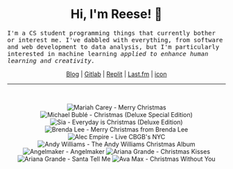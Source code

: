 <h1 align="center">Hi, I'm Reese! 👋</h1>

<p><samp>I'm a CS student programming things that currently bother or interest me. I've dabbled with everything, from software and web development to data analysis, but I'm particularly interested in machine learning <i>applied to enhance human learning and creativity.</i></p></samp>

<p align="center">
 <a href="https://renys.dev">Blog</a> | <a href="https://gitlab.com/renys">Gitlab</a> | <a href="https://replit.com/@renys">Replit</a> | <a href="https://last.fm/user/i-dle">Last.fm</a> | <a href="https://picrew.me/en/image_maker/1453974">icon</a>
</p>

<hr class="dotted">
<br>
<!-- lastfm -->
<p align="center"><img src="https://lastfm.freetls.fastly.net/i/u/64s/ec783980a40be5a9358bd6bb2f2761cd.jpg" title="Mariah Carey - Merry Christmas"> <img src="https://lastfm.freetls.fastly.net/i/u/64s/971da21dd15e4fa6a085866fca0ca7d8.png" title="Michael Bublé - Christmas (Deluxe Special Edition)"> <img src="https://lastfm.freetls.fastly.net/i/u/64s/8485a60927715a5bcd13cbf9e5554bf3.jpg" title="Sia - Everyday is Christmas (Deluxe Edition)"> <img src="https://lastfm.freetls.fastly.net/i/u/64s/82d28dad25626c20379d223db00993bd.png" title="Brenda Lee - Merry Christmas from Brenda Lee"> <img src="https://lastfm.freetls.fastly.net/i/u/64s/89873144300659e8d30b07c96750f3fc.jpg" title="Alec Empire - Live CBGB's NYC"> <img src="https://lastfm.freetls.fastly.net/i/u/64s/06ff9a7878e30cc92f34e41190cd7bb4.jpg" title="Andy Williams - The Andy Williams Christmas Album"> <img src="https://lastfm.freetls.fastly.net/i/u/64s/54daaa77d6022f38f6b7dad56df91540.jpg" title="Angelmaker - Angelmaker"> <img src="https://lastfm.freetls.fastly.net/i/u/64s/6e674ca5545a47bec7170e6608988e57.png" title="Ariana Grande - Christmas Kisses"> <img src="https://lastfm.freetls.fastly.net/i/u/64s/216bc67f79d24369c32986cb2f9c6085.png" title="Ariana Grande - Santa Tell Me"> <img src="https://lastfm.freetls.fastly.net/i/u/64s/17b3f34995378e7e05d8bab5c427a27f.jpg" title="Ava Max - Christmas Without You"> </p>

